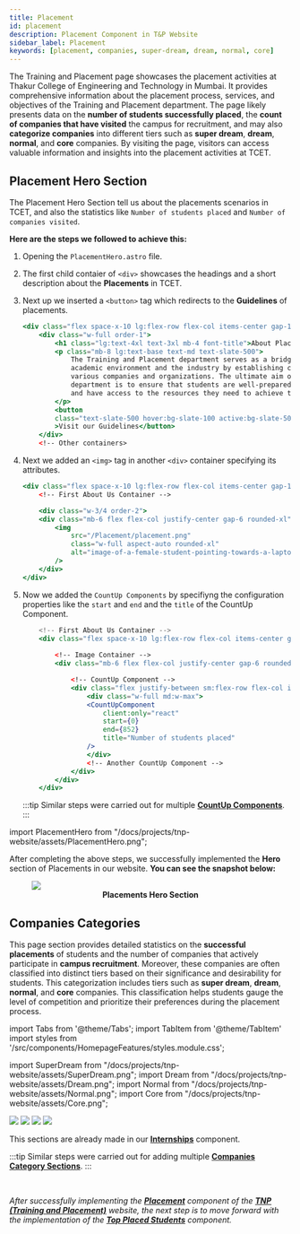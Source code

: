 ```yaml
---
title: Placement
id: placement
description: Placement Component in T&P Website
sidebar_label: Placement
keywords: [placement, companies, super-dream, dream, normal, core]
---
```


The Training and Placement page showcases the placement activities at Thakur College of Engineering and Technology in Mumbai. It provides comprehensive information about the placement process, services, and objectives of the Training and Placement department. The page likely presents data on the **number of students successfully placed**, the **count of companies that have visited** the campus for recruitment, and may also **categorize companies** into different tiers such as **super dream**, **dream**, **normal**, and **core** companies. By visiting the page, visitors can access valuable information and insights into the placement activities at TCET.

## Placement Hero Section

The Placement Hero Section tell us about the placements scenarios in TCET, and also the statistics like `Number of students placed` and `Number of companies visited`.

**Here are the steps we followed to achieve this:**

1. Opening the `PlacementHero.astro` file.

2. The first child contaier of `<div>` showcases the headings and a short description about the **Placements** in TCET.

3. Next up we inserted a `<button>` tag which redirects to the **Guidelines** of placements.

    ```jsx title="PlacementHero.astro" {3-9} showLineNumbers
    <div class="flex space-x-10 lg:flex-row flex-col items-center gap-12 w-full mt-12 mb-12">
        <div class="w-full order-1">
            <h1 class="lg:text-4xl text-3xl mb-4 font-title">About Placement</h1>
            <p class="mb-8 lg:text-base text-md text-slate-500">
                The Training and Placement department serves as a bridge between the
                academic environment and the industry by establishing connections with
                various companies and organizations. The ultimate aim of the T&P
                department is to ensure that students are well-prepared for the job market
                and have access to the resources they need to achieve their career goals.
            </p>
            <button
            class="text-slate-500 hover:bg-slate-100 active:bg-slate-50 transition-all border border-gray-300 rounded-xl px-4 py-2"
            >Visit our Guidelines</button>
        </div>
        <!-- Other containers>
    ```

4. Next we added an `<img>` tag in another `<div>` container specifying its attributes.

    ```jsx  title="PlacementHero.astro" {6-10,13-18} showLineNumbers
    <div class="flex space-x-10 lg:flex-row flex-col items-center gap-12 w-full mt-12 mb-12">
        <!-- First About Us Container -->

        <div class="w-3/4 order-2">
        <div class="mb-6 flex flex-col justify-center gap-6 rounded-xl">
            <img
                src="/Placement/placement.png"
                class="w-full aspect-auto rounded-xl"
                alt="image-of-a-female-student-pointing-towards-a-laptop-screen"
            />
        </div>
    </div>
    ```

5. Now we added the `CountUp Components` by specifiyng the configuration properties like the `start` and `end` and the `title` of the CountUp Component.

    ```jsx title="PlacementHero.astro" {10-15} showLineNumbers
        <!-- First About Us Container -->
        <div class="flex space-x-10 lg:flex-row flex-col items-center gap-12 w-full mt-12 mb-12">
            
            <!-- Image Container -->
            <div class="mb-6 flex flex-col justify-center gap-6 rounded-xl">

                <!-- CountUp Component -->
                <div class="flex justify-between sm:flex-row flex-col items-center gap-3">
                    <div class="w-full md:w-max">
                    <CountUpComponent
                        client:only="react"
                        start={0}
                        end={852}
                        title="Number of students placed"
                    />
                    </div>
                    <!-- Another CountUp Component -->
                </div>
            </div>
        </div>
    ```
    :::tip
    Similar steps were carried out for multiple **[CountUp Components](#placement-hero-section)**. 
    ::: 

import PlacementHero from "/docs/projects/tnp-website/assets/PlacementHero.png";

After completing the above steps, we successfully implemented the **Hero** section of Placements in our website. **You can see the snapshot below:**

<figure>
    <img src={PlacementHero} style={{ border: "2px solid gray" }} />
    <center><b><figcaption>Placements Hero Section</figcaption></b></center>
</figure>

## Companies Categories

This page section provides detailed statistics on the **successful placements** of students and the number of companies that actively participate in **campus recruitment**. Moreover, these companies are often classified into distinct tiers based on their significance and desirability for students. This categorization includes tiers such as **super dream**, **dream**, **normal**, and **core** companies. This classification helps students gauge the level of competition and prioritize their preferences during the placement process.

import Tabs from '@theme/Tabs';
import TabItem from '@theme/TabItem'
import styles from '/src/components/HomepageFeatures/styles.module.css';

import SuperDream from "/docs/projects/tnp-website/assets/SuperDream.png";
import Dream from "/docs/projects/tnp-website/assets/Dream.png";
import Normal from "/docs/projects/tnp-website/assets/Normal.png";
import Core from "/docs/projects/tnp-website/assets/Core.png";

<Tabs>
  <TabItem value="Super Dream Companies" attributes={{className: styles.unique}}>
    <img src={SuperDream} style={{ border: "2px solid gray" }} />
  </TabItem>
  <TabItem value="Dream Companies" attributes={{className: styles.unique}}>
    <img src={Dream} style={{ border: "2px solid gray" }} />
  </TabItem>
  <TabItem value="Normal Companies" attributes={{className: styles.unique}}>
    <img src={Normal} style={{ border: "2px solid gray" }} />
  </TabItem>
  <TabItem value="Core Companies" attributes={{className: styles.unique}}>
    <img src={Core} style={{ border: "2px solid gray" }} />
  </TabItem>
</Tabs>

This sections are already made in our **[Internships](internships)** component.

:::tip
Similar steps were carried out for adding multiple **[Companies Category Sections](#internships)**. 
::: 
 
<br />

_After successfully implementing the **[Placement](placement)** component of the **[TNP (Training and Placement)](https://tnp.tcetmumbai.in)** website, the next step is to move forward with the implementation of the **[Top Placed Students](top-placed-students)** component._